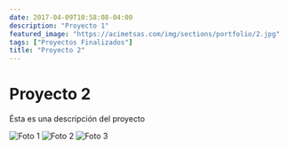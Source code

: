 ```yaml
---
date: 2017-04-09T10:58:08-04:00
description: "Proyecto 1"
featured_image: "https://acimetsas.com/img/sections/portfolio/2.jpg"
tags: ["Proyectos Finalizados"]
title: "Proyecto 2"
---
```


# Proyecto 2

Ésta es una descripción del proyecto

![Foto 1](https://acimetsas.com/img/sections/portfolio/1.jpg)
![Foto 2](https://acimetsas.com/img/sections/portfolio/2.jpg)
![Foto 3](https://acimetsas.com/img/sections/portfolio/3.jpg)